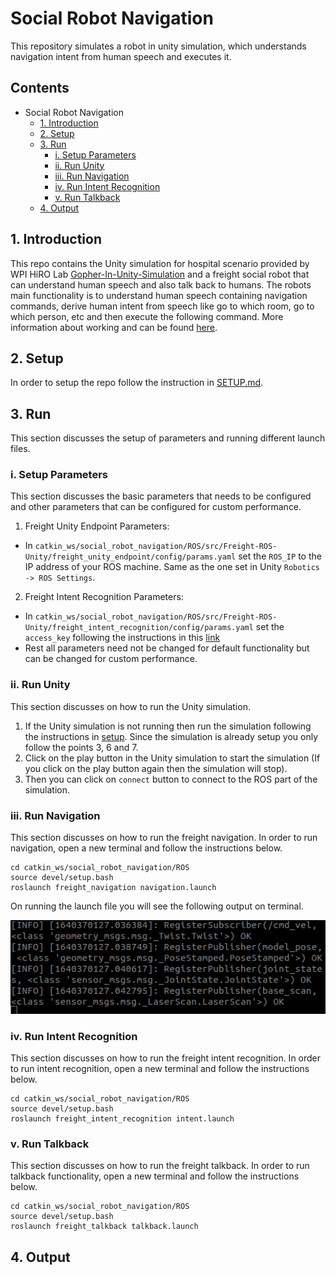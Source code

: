 # Social Robot Navigation
This repository simulates a robot in unity simulation, which understands navigation intent from human speech and executes it.

## Contents
- Social Robot Navigation
  - [1. Introduction](#1-introduction)
  - [2. Setup](#2-setup)
  - [3. Run](#3-run)
    - [i. Setup Parameters](#i-setup-parameters)
    - [ii. Run Unity](#ii-run-unity)
    - [iii. Run Navigation](#iii-run-navigation)
    - [iv. Run Intent Recognition](#iv-run-intent-recognition)
    - [v. Run Talkback](#v-run-talkback)
  - [4. Output](#4-output)

## 1. Introduction
This repo contains the Unity simulation for hospital scenario provided by WPI HiRO Lab [Gopher-In-Unity-Simulation](https://github.com/hiro-wpi/Gopher-In-Unity-Simulation) and a freight social robot that can understand human speech and also talk back to humans. The robots main functionality is to understand human speech containing navigation commands, derive human intent from speech like go to which room, go to which person, etc and then execute the following command. More information about working and can be found [here](https://github.com/dennyboby/social_robot_navigation/tree/master/docs/document).

## 2. Setup
In order to setup the repo follow the instruction in [SETUP.md](https://github.com/dennyboby/social_robot_navigation/blob/master/SETUP.md).

## 3. Run
This section discusses the setup of parameters and running different launch files.

### i. Setup Parameters
This section discusses the basic parameters that needs to be configured and other parameters that can be configured for custom performance.
1. Freight Unity Endpoint Parameters:
  - In `catkin_ws/social_robot_navigation/ROS/src/Freight-ROS-Unity/freight_unity_endpoint/config/params.yaml` set the `ROS_IP` to the IP address of your ROS machine. Same as the one set in Unity `Robotics -> ROS Settings`.
2. Freight Intent Recognition Parameters:
  - In `catkin_ws/social_robot_navigation/ROS/src/Freight-ROS-Unity/freight_intent_recognition/config/params.yaml` set the `access_key` following the instructions in this [link](https://picovoice.ai/docs/quick-start/console-access-key/)
  - Rest all parameters need not be changed for default functionality but can be changed for custom performance.

### ii. Run Unity
This section discusses on how to run the Unity simulation.
1. If the Unity simulation is not running then run the simulation following the instructions in [setup](https://github.com/dennyboby/social_robot_navigation/blob/master/SETUP.md#3-unity-setup). Since the simulation is already setup you only follow the points 3, 6 and 7.
2. Click on the play button in the Unity simulation to start the simulation (If you click on the play button again then the simulation will stop).
3. Then you can click on `connect` button to connect to the ROS part of the simulation.

### iii. Run Navigation
This section discusses on how to run the freight navigation. In order to run navigation, open a new terminal and follow the instructions below.

    cd catkin_ws/social_robot_navigation/ROS
    source devel/setup.bash
    roslaunch freight_navigation navigation.launch

On running the launch file you will see the following output on terminal.

![](docs/img/navigation_run.png)

### iv. Run Intent Recognition
This section discusses on how to run the freight intent recognition. In order to run intent recognition, open a new terminal and follow the instructions below.

    cd catkin_ws/social_robot_navigation/ROS
    source devel/setup.bash
    roslaunch freight_intent_recognition intent.launch

### v. Run Talkback
This section discusses on how to run the freight talkback. In order to run talkback functionality, open a new terminal and follow the instructions below.

    cd catkin_ws/social_robot_navigation/ROS
    source devel/setup.bash
    roslaunch freight_talkback talkback.launch

## 4. Output
 
